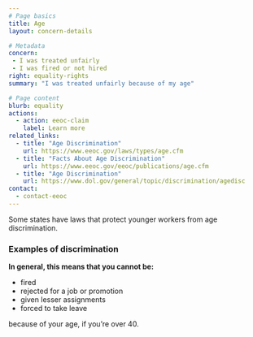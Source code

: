 ```yaml
---
# Page basics
title: Age
layout: concern-details

# Metadata
concern:
 - I was treated unfairly
 - I was fired or not hired
right: equality-rights
summary: "I was treated unfairly because of my age"

# Page content
blurb: equality
actions:
  - action: eeoc-claim
    label: Learn more
related_links:
  - title: "Age Discrimination"
    url: https://www.eeoc.gov/laws/types/age.cfm
  - title: "Facts About Age Discrimination"
    url: https://www.eeoc.gov/eeoc/publications/age.cfm
  - title: "Age Discrimination"
    url: https://www.dol.gov/general/topic/discrimination/agedisc
contact:
  - contact-eeoc
---
```


Some states have laws that protect younger workers from age discrimination.

### Examples of discrimination

**In general, this means that you cannot be:**

- fired
- rejected for a job or promotion
- given lesser assignments
- forced to take leave

because of your age, if you’re over 40.

